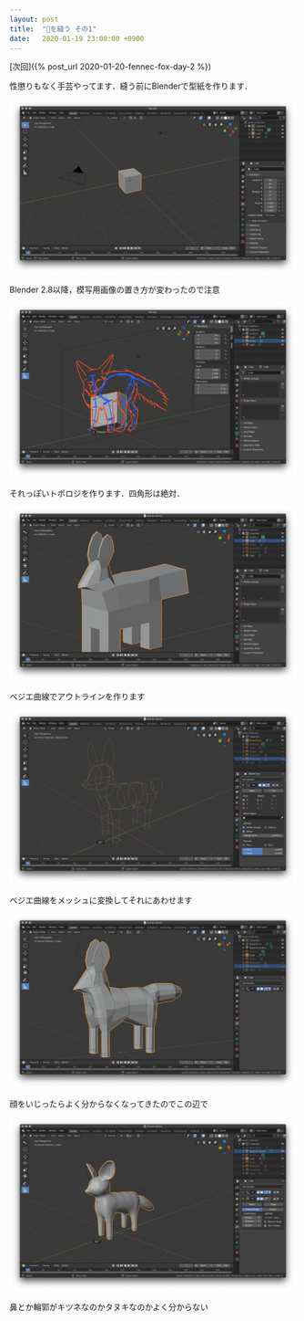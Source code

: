 ```yaml
---
layout: post
title:  "🦊を縫う その1"
date:   2020-01-19 23:00:00 +0900
---
```


[次回]({% post_url 2020-01-20-fennec-fox-day-2 %})

性懲りもなく手芸やってます．縫う前にBlenderで型紙を作ります．

![いつもの箱](/assets/img/fennec-fox/01-box.png)

Blender 2.8以降，模写用画像の置き方が変わったので注意

![参照画像](/assets/img/fennec-fox/02-ref.png)

それっぽいトポロジを作ります．四角形は絶対．

![トポロジのみ](/assets/img/fennec-fox/03-poly.png)

ベジエ曲線でアウトラインを作ります

![ベジエ曲線](/assets/img/fennec-fox/04-curve.png)

ベジエ曲線をメッシュに変換してそれにあわせます

![トポロジを曲線に合わせる途中](/assets/img/fennec-fox/05-fitting-poly.png)

顔をいじったらよく分からなくなってきたのでこの辺で

![Subdivisionを適用](/assets/img/fennec-fox/06-smoothing.png)

鼻とか輪郭がキツネなのかタヌキなのかよく分からない

